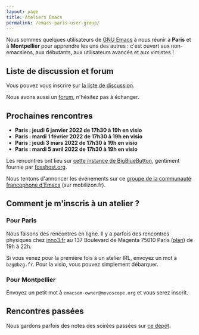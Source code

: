 ```yaml
---
layout: page
title: Ateliers Emacs
permalink: /emacs-paris-user-group/
---
```


Nous sommes quelques utilisateurs de [GNU
Emacs](https://www.gnu.org/software/emacs/) à nous réunir à **Paris**
et à **Montpellier** pour apprendre les uns des autres : c'est ouvert
aux non-emacsiens, aux débutants, aux utilisateurs avancés et aux
vimistes !

## Liste de discussion et forum

Vous pouvez vous inscrire sur [la liste de
discussion](https://emacs-doctor.com/lists/listinfo/ateliers-paris).

Nous avons aussi un [forum](https://emacs-doctor.com/forum/), n'hésitez pas à échanger.

## Prochaines rencontres

- **Paris : jeudi 6 janvier 2022 de 17h30 à 19h en visio**
- **Paris : mardi 1 février 2022 de 17h30 à 19h en visio**
- **Paris : jeudi 3 mars 2022 de 17h30 à 19h en visio**
- **Paris : mardi 5 avril 2022 de 17h30 à 19h en visio**

Les rencontres ont lieu sur [cette instance de BigBlueButton](https://bbb.emacsverse.org/b/leo-mqk-ncb-tbr), gentiment fournie par [fosshost.org](https://fosshost.org/).

Nous tentons d'annoncer les événements sur ce [groupe de la communauté
francophone d'Emacs](https://mobilizon.fr/@communaute_emacs_francophone) (sur mobilizon.fr).

## Comment je m'inscris à un atelier ?

### Pour Paris

Nous faisons des rencontres en ligne.  Il y a parfois des rencontres
physiques chez [inno3.fr](http://inno3.fr) au 137 Boulevard de Magenta
75010 Paris
([plan](http://www.openstreetmap.org/#map=16/48.8818/2.3514)) de 19h à
22h.

Si vous venez pour la première fois à un atelier IRL, envoyez un mot à
`bzg@bzg.fr`.  Pour la visio, vous pouvez simplement débarquer.

### Pour Montpellier

Envoyez un petit mot à `emacsem-owner@movoscope.org` et vous serez
inscrit.

## Rencontres passées

Nous gardons parfois des notes des soirées passées sur [ce
dépôt](https://gitlab.com/bzg2/emacsparis/blob/master/README.org).

<!-- https://gitlab.com/bzg2/emacsparis -->
